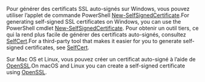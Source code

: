 <span data-ttu-id="46d76-101">Pour générer des certificats SSL auto-signés sur Windows, vous pouvez utiliser l’applet de commande PowerShell [New-SelfSignedCertificate](/powershell/module/pkiclient/new-selfsignedcertificate?view=win10-ps).</span><span class="sxs-lookup"><span data-stu-id="46d76-101">For generating self-signed SSL certificates on Windows, you can use the PowerShell cmdlet [New-SelfSignedCertificate](/powershell/module/pkiclient/new-selfsignedcertificate?view=win10-ps).</span></span> <span data-ttu-id="46d76-102">Pour obtenir un outil tiers, ce qui la rend plus facile de générer des certificats auto-signés, consultez [SelfCert](https://www.pluralsight.com/blog/software-development/selfcert-create-a-self-signed-certificate-interactively-gui-or-programmatically-in-net).</span><span class="sxs-lookup"><span data-stu-id="46d76-102">For a third-party tool that makes it easier for you to generate self-signed certificates, see [SelfCert](https://www.pluralsight.com/blog/software-development/selfcert-create-a-self-signed-certificate-interactively-gui-or-programmatically-in-net).</span></span>

<span data-ttu-id="46d76-103">Sur Mac OS et Linux, vous pouvez créer un certificat auto-signé à l’aide de [OpenSSL](https://www.openssl.org/).</span><span class="sxs-lookup"><span data-stu-id="46d76-103">On macOS and Linux you can create a self-signed certificate using [OpenSSL](https://www.openssl.org/).</span></span>
